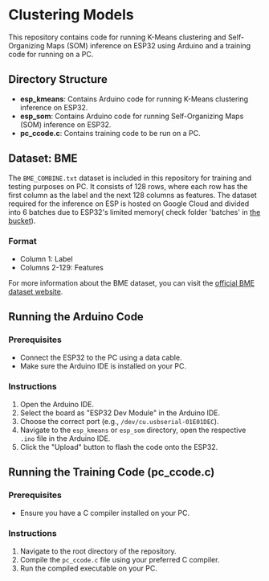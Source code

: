 # Clustering Models

This repository contains code for running K-Means clustering and Self-Organizing Maps (SOM) inference on ESP32 using Arduino and a training code for running on a PC.

## Directory Structure

- **esp_kmeans**: Contains Arduino code for running K-Means clustering inference on ESP32.
- **esp_som**: Contains Arduino code for running Self-Organizing Maps (SOM) inference on ESP32.
- **pc_ccode.c**: Contains training code to be run on a PC.

## Dataset: BME

The `BME_COMBINE.txt` dataset is included in this repository for training and testing purposes on PC. It consists of 128 rows, where each row has the first column as the label and the next 128 columns as features. The dataset required for the inference on ESP is hosted on Google Cloud and divided into 6 batches due to ESP32's limited memory( check folder 'batches' in [the bucket](https://console.cloud.google.com/storage/browser/bmepredict)). 

### Format

- Column 1: Label
- Columns 2-129: Features

For more information about the BME dataset, you can visit the [official BME dataset website](http://www.timeseriesclassification.com/description.php?Dataset=BME).

## Running the Arduino Code

### Prerequisites

- Connect the ESP32 to the PC using a data cable.
- Make sure the Arduino IDE is installed on your PC.

### Instructions

1. Open the Arduino IDE.
2. Select the board as "ESP32 Dev Module" in the Arduino IDE.
3. Choose the correct port (e.g., `/dev/cu.usbserial-01E01DEC`).
4. Navigate to the `esp_kmeans` or `esp_som` directory, open the respective `.ino` file in the Arduino IDE.
5. Click the "Upload" button to flash the code onto the ESP32.

## Running the Training Code (pc_ccode.c)

### Prerequisites

- Ensure you have a C compiler installed on your PC.

### Instructions

1. Navigate to the root directory of the repository.
2. Compile the `pc_ccode.c` file using your preferred C compiler.
3. Run the compiled executable on your PC.


